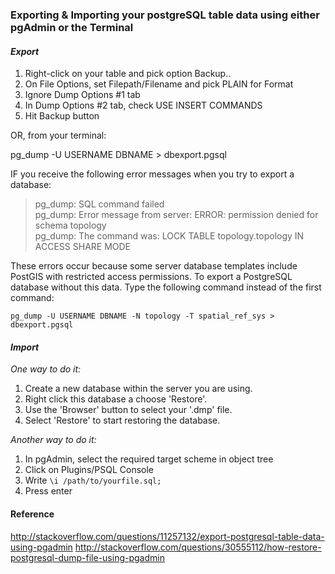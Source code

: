 ### Exporting & Importing your postgreSQL table data using either pgAdmin or the Terminal

#### *Export*

1. Right-click on your table and pick option Backup..
2. On File Options, set Filepath/Filename and pick PLAIN for Format
3. Ignore Dump Options #1 tab
4. In Dump Options #2 tab, check USE INSERT COMMANDS
5. Hit Backup button

OR, from your terminal:

pg_dump -U USERNAME DBNAME > dbexport.pgsql

IF you receive the following error messages when you try to export a database:

> pg_dump: SQL command failed            
> pg_dump: Error message from server: ERROR:  permission denied for schema topology        
> pg_dump: The command was: LOCK TABLE topology.topology IN ACCESS SHARE MODE         

These errors occur because some server database templates include PostGIS with restricted access permissions. To export a PostgreSQL database without this data.
Type the following command instead of the first command:

```
pg_dump -U USERNAME DBNAME -N topology -T spatial_ref_sys > dbexport.pgsql
```

#### *Import*

*One way to do it:*

1. Create a new database within the server you are using.
2. Right click this database a choose 'Restore'.
3. Use the 'Browser' button to select your '.dmp' file.
4. Select 'Restore' to start restoring the database.

*Another way to do it:*

1. In pgAdmin, select the required target scheme in object tree
2. Click on Plugins/PSQL Console
3. Write ```\i /path/to/yourfile.sql;```
4. Press enter

#### Reference

http://stackoverflow.com/questions/11257132/export-postgresql-table-data-using-pgadmin
http://stackoverflow.com/questions/30555112/how-restore-postgresql-dump-file-using-pgadmin
